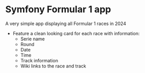 # Symfony Formular 1 app

A very simple app displaying all Formular 1 races in 2024
- Feature a clean looking card for each race with information:
  - Serie name
  - Round
  - Date
  - Time
  - Track information
  - Wiki links to the race and track
